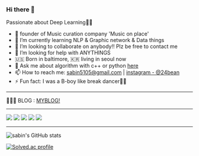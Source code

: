 ### Hi there 👋

Passionate about Deep Learning✌🏻

- 🔭 founder of Music curation company 'Music on place'
- 🌱 I’m currently learning NLP & Graphic network & Data things
- 👯 I’m looking to collaborate on anybody!! Plz be free to contact me
- 🤔 I’m looking for help with ANYTHINGS
- 🇺🇸 Born in baltimore, 🇰🇷 living in seoul now
- 💬 Ask me about algorithm with c++ or python [here](https://github.com/sabin5105/algorithms/issues)
- 📫 How to reach me: sabin5105@gmail.com | [instagram - @24bean](https://www.instagram.com/24_bean)
- ⚡ Fun fact: I was a B-boy like break dancer🤸🏼

<hr>

👨🏻‍💻 BLOG : [MYBLOG!](https://24bean.tistory.com)

<hr>
<p>
<img src="https://img.shields.io/badge/c++-%2300599C.svg?style=for-the-badge&logo=c%2B%2B&logoColor=white"/>
<img src="https://img.shields.io/badge/python-3670A0?style=for-the-badge&logo=python&logoColor=ffdd54"/>
<img src="https://img.shields.io/badge/numpy-%23013243.svg?style=for-the-badge&logo=numpy&logoColor=white"/>
<img src="https://img.shields.io/badge/TensorFlow-%23FF6F00.svg?style=for-the-badge&logo=TensorFlow&logoColor=white"/>
<img src="https://img.shields.io/badge/PyTorch-%23EE4C2C.svg?style=for-the-badge&logo=PyTorch&logoColor=white"/>
</p>
<hr>

![sabin's GitHub stats](https://github-readme-stats.vercel.app/api?username=sabin5105&show_icons=true&theme=dark&count_private=true)

[![Solved.ac profile](http://mazassumnida.wtf/api/v2/generate_badge?boj=sabin5105)](https://solved.ac/sabin5105)
